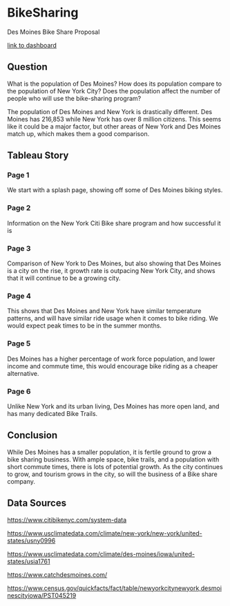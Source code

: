 # BikeSharing
Des Moines Bike Share Proposal

[link to dashboard]("https://public.tableau.com/profile/will.warriner#!/vizhome/bike_sharing_15873426749990/DEsMoinesBikeShareChallenge")


## Question
What is the population of Des Moines? How does its population compare to the population of New York City? Does the population affect the number of people who will use the bike-sharing program?

The population of Des Moines and New York is drastically different. Des Moines has 216,853 while New York has over 8 million citizens. This seems like it could be a major factor, but other areas of New York and Des Moines match up, which makes them a good comparison.

## Tableau Story

### Page 1
We start with a splash page, showing off some of Des Moines biking styles.

### Page 2
Information on the New York Citi Bike share program and how successful it is

### Page 3
Comparison of New York to Des Moines, but also showing that Des Moines is a city on the rise, it growth rate is outpacing New York City, and shows that it will continue to be a growing city. 

### Page 4
This shows that Des Moines and New York have similar temperature patterns, and will have similar ride usage when it comes to bike riding. We would expect peak times to be in the summer months.

### Page 5
Des Moines has a higher percentage of work force population, and lower income and commute time, this would encourage bike riding as a cheaper alternative.

### Page 6
Unlike New York and its urban living, Des Moines has more open land, and has many dedicated Bike Trails.

## Conclusion

While Des Moines has a smaller population, it is fertile ground to grow a bike sharing business. With ample space, bike trails, and a population with short commute times, there is lots of potential growth. As the city continues to grow, and tourism grows in the city, so will the business of a Bike share company.





## Data Sources

https://www.citibikenyc.com/system-data

https://www.usclimatedata.com/climate/new-york/new-york/united-states/usny0996

https://www.usclimatedata.com/climate/des-moines/iowa/united-states/usia1761

https://www.catchdesmoines.com/

https://www.census.gov/quickfacts/fact/table/newyorkcitynewyork,desmoinescityiowa/PST045219

